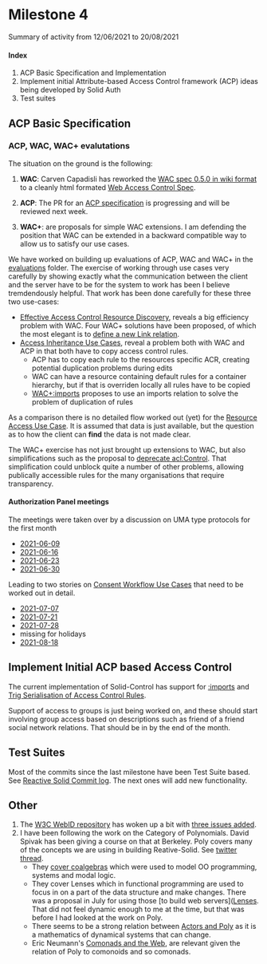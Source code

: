 # Milestone 4

Summary of activity from 12/06/2021 to 20/08/2021

#### Index

1. ACP Basic Specification and Implementation
2. Implement initial Attribute-based Access Control framework (ACP) ideas being developed by Solid Auth
3. Test suites

## ACP Basic Specification

### ACP, WAC, WAC+ evalutations

The situation on the ground is the following:

1. **WAC**: Carven Capadisli has reworked the [WAC spec 0.5.0 in wiki format](https://github.com/solid/web-access-control-spec/blob/main/README-v0.5.0.md) to a cleanly html formated [Web Access Control Spec](https://solid.github.io/web-access-control-spec/).

2. **ACP**: The PR for an [ACP specification](https://github.com/solid/authorization-panel/pull/183) is progressing and will be reviewed next week.

3. **WAC+**: are proposals for simple WAC extensions. I am defending the position that WAC can be extended in a backward compatible way to allow us to satisfy our use cases.  

We have worked on building up evaluations of ACP, WAC and WAC+ in the [evaluations](https://github.com/solid/authorization-panel/tree/main/proposals/evaluation) folder. The exercise of working through use cases very carefully by showing exactly what the communication between the client and the server have to be for the system to work has been I believe tremdendously helpful.  That work has been done carefully for these three two use-cases:

* [Effective Access Control Resource Discovery](https://github.com/solid/authorization-panel/blob/main/proposals/evaluation/uc-0-effective-acr.md), reveals a big efficiency problem with WAC. Four WAC+ solutions have been proposed, of which the most elegant is to [define a new Link relation](https://github.com/solid/authorization-panel/issues/248).
* [Access Inheritance Use Cases](https://github.com/solid/authorization-panel/blob/main/proposals/evaluation/uc-3-inheritance.md), reveal a problem both with WAC and ACP in that both have to copy access control rules.
  * ACP has to copy each rule to the resources specific ACR, creating potential duplication problems during edits
  * WAC can have a resource containing default rules for a container hierarchy, but if that is overriden locally all rules have to be copied
  * [WAC+:imports](https://github.com/solid/authorization-panel/issues/210) proposes to use an imports relation to solve the problem of duplication of rules

As a comparison there is no detailed flow worked out (yet) for the [Resource Access Use Case](https://github.com/solid/authorization-panel/blob/9b718f3c3f0943d1f4feb8d89079009435f82839/proposals/evaluation/uc-1-resource-access.md). It is assumed that data is just available, but the question as to how the client can **find** the data is not made clear.

The WAC+ exercise has not just brought up extensions to WAC, but also simplifications such as the
proposal to [deprecate acl:Control](https://github.com/solid/web-access-control-spec/issues/94).
That simplification could unblock quite a number of other problems, allowing publically accessible
rules for the many organisations that require transparency.

#### Authorization Panel meetings

The meetings were taken over by a discussion on UMA type protocols for the first month
* [2021-06-09](https://github.com/solid/authorization-panel/blob/main/meetings/2021-06-09.md) 
* [2021-06-16](https://github.com/solid/authorization-panel/blob/main/meetings/2021-06-16.md)
* [2021-06-23](https://github.com/solid/authorization-panel/blob/main/meetings/2021-06-23.md)
* [2021-06-30](https://github.com/solid/authorization-panel/blob/main/meetings/2021-06-30.md)

Leading to two stories on [Consent Workflow Use Cases](https://github.com/solid/authorization-panel/blob/main/proposals/evaluation/uc-%3F-consent.md) that need to be worked out in detail.

* [2021-07-07](https://github.com/solid/authorization-panel/blob/main/meetings/2021-07-07.md)
* [2021-07-21](https://github.com/solid/authorization-panel/blob/main/meetings/2021-07-21.md)
* [2021-07-28](https://github.com/solid/authorization-panel/blob/main/meetings/2021-07-28.md) 
* missing for holidays
* [2021-08-18](https://github.com/solid/authorization-panel/pull/250) 


## Implement Initial ACP based Access Control

The current implementation of Solid-Control has support for [:imports](https://github.com/solid/authorization-panel/issues/210) and [Trig Serialisation of Access Control Rules](https://github.com/solid/authorization-panel/issues/247). 

Support of access to groups is just being worked on, and these should start involving group access based on 
descriptions such as friend of a friend social network relations. That should be in by the end of the month.

## Test Suites

Most of the commits since the last milestone have been Test Suite based.
See [Reactive Solid Commit log](https://github.com/co-operating-systems/Reactive-SoLiD/commits/master).
The next ones will add new functionality.

## Other

1. The [W3C WebID repository](https://github.com/w3c/WebID/) has woken up a bit with [three issues added](https://github.com/w3c/WebID/issues).
2. I have been following the work on the Category of Polynomials. David Spivak has been giving a course on that at Berkeley. Poly covers many of the concepts we are using in building Reative-Solid. See [twitter thread](https://twitter.com/bblfish/status/1426553284966461452).
   * They [cover coalgebras](https://twitter.com/bblfish/status/1424454040985944066) which were used to model OO programming, systems and modal logic. 
   * They cover Lenses which in functional programming are used to focus in on a part of the data structure and make changes. There was a proposal in July for using those [to build web servers]([Lenses](https://mattecapu.github.io/ct-zulip-archive/stream/229156-practice:-applied-ct/topic/optics.20and.20servers.html). That did not feel dynamic enough to me at the time, but that was before I had looked at the work on Poly. 
   * There seems to be a strong relation between [Actors and Poly](https://mattecapu.github.io/ct-zulip-archive/stream/229450-practice:-programming/topic/Poly.20and.20Actors.3F.html) as it is a mathematics of dynamical systems that can change. 
   * Eric Neumann's [Comonads and the Web](https://gitlab.com/web-cats/CG/-/issues/27), are relevant given the relation of Poly to comonoids and so comonads.

